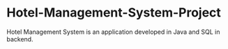 # Hotel-Management-System-Project
Hotel Management System is an application developed in Java and SQL in backend.
